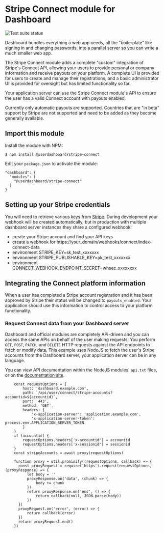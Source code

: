 # Stripe Connect module for Dashboard
![Test suite status](https://github.com/userdashboard/stripe-connect/workflows/test-and-publish/badge.svg?branch=master)

Dashboard bundles everything a web app needs, all the "boilerplate" like signing in and changing passwords, into a parallel server so you can write a much smaller web app.

The Stripe Connect module adds a complete "custom" integration of Stripe's Connect API, allowing your users to provide personal or company information and receive payouts on your platform.  A complete UI is provided for users to create and manage their registrations, and a basic administrator UI is provided for oversight but has limited functionality so far.

Your application server can use the Stripe Connect module's API to ensure the user has a valid Connect account with payouts enabled.

Currently only automatic payouts are supported.  Countries that are "in beta" support by Stripe are not supported and need to be added as they become generally available. 

## Import this module

Install the module with NPM:

    $ npm install @userdashboard/stripe-connect

Edit your `package.json` to activate the module:

    "dashboard": {
      "modules": [
        "@userdashboard/stripe-connect"
      ]
    }

## Setting up your Stripe credentials

You will need to retrieve various keys from [Stripe](https://stripe.com).  During development your webhook will be created automatically, but in production with multiple dashboard server instances they share a configured webhook:

- create your Stripe account and find your API keys
- create a webhook for https://your_domain/webhooks/connect/index-connect-data 
- environment STRIPE_KEY=sk_test_xxxxxxx
- environment STRIPE_PUBLISHABLE_KEY=pk_test_xxxxxxx
- environment CONNECT_WEBHOOK_ENDPOINT_SECRET=whsec_xxxxxxxx

## Integrating the Connect platform information

When a user has completed a Stripe account registration and it has been approved by Stripe their status will be changed to `payouts_enabled`.  Your application should use this information to control access to your platform functionality.

### Request Connect data from your Dashboard server

Dashboard and official modules are completely API-driven and you can access the same APIs on behalf of the user making requests.  You perform `GET`, `POST`, `PATCH`, and `DELETE` HTTP requests against the API endpoints to fetch or modify data.  This example uses NodeJS to fetch the user's Stripe accounts from the Dashboard server, your application server can be in any language.

You can view API documentation within the NodeJS modules' `api.txt` files, or on the [documentation site](https://userdashboard.github.io/stripe-connect-api).

        const requestOptions = {
            host: 'dashboard.example.com',
            path: `/api/user/connect/stripe-accounts?accountid=${accountid}`,
            port: '443',
            method: 'GET',
            headers: {
                'x-application-server': 'application.example.com',
                'x-application-server-token': process.env.APPLICATION_SERVER_TOKEN
            }
        }
        if (accountid) {
            requestOptions.headers['x-accountid'] = accountid
            requestOptions.headers['x-sessionid'] = sessionid
        }
        const stripeAccounts = await proxy(requestOptions)

        function proxy = util.promisify((requestOptions, callback) => {
          const proxyRequest = require('https').request(requestOptions, (proxyResponse) => {
              let body = ''
              proxyResponse.on('data', (chunk) => {
                  body += chunk
              })
              return proxyResponse.on('end', () => {
                  return callback(null, JSON.parse(body))
              })
          })
          proxyRequest.on('error', (error) => {
              return callback(error)
          })
          return proxyRequest.end()
        })
